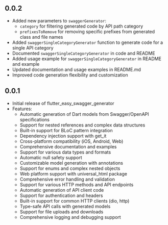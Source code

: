 ## 0.0.2

* Added new parameters to `swaggerGenerator`:
  * `category` for filtering generated code by API path category
  * `prefixesToRemove` for removing specific prefixes from generated class and file names
* Added `swaggerSingleCategoryGenerator` function to generate code for a single API category
* Documented `swaggerSingleCategoryGenerator` in code and README
* Added usage example for `swaggerSingleCategoryGenerator` in README and example
* Updated documentation and usage examples in README.md
* Improved code generation flexibility and customization

## 0.0.1

* Initial release of flutter_easy_swagger_generator
* Features:
  * Automatic generation of Dart models from Swagger/OpenAPI specifications
  * Support for nested references and complex data structures
  * Built-in support for BLoC pattern integration
  * Dependency injection support with get_it
  * Cross-platform compatibility (iOS, Android, Web)
  * Comprehensive documentation and examples
  * Support for various data types and formats
  * Automatic null safety support
  * Customizable model generation with annotations
  * Support for enums and complex nested objects
  * Web platform support with universal_html package
  * Comprehensive error handling and validation
  * Support for various HTTP methods and API endpoints
  * Automatic generation of API client code
  * Support for authentication and headers
  * Built-in support for common HTTP clients (dio, http)
  * Type-safe API calls with generated models
  * Support for file uploads and downloads
  * Comprehensive logging and debugging support
